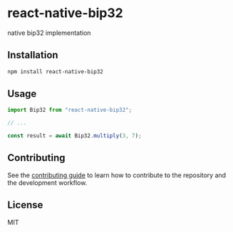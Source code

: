 # react-native-bip32

native bip32 implementation

## Installation

```sh
npm install react-native-bip32
```

## Usage

```js
import Bip32 from "react-native-bip32";

// ...

const result = await Bip32.multiply(3, 7);
```

## Contributing

See the [contributing guide](CONTRIBUTING.md) to learn how to contribute to the repository and the development workflow.

## License

MIT
